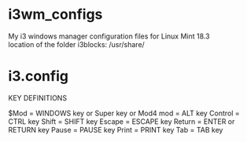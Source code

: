 # i3wm_configs
My i3 windows manager configuration files
for Linux Mint 18.3 <br />
location of the folder i3blocks: /usr/share/

# i3.config

KEY DEFINITIONS

$Mod = WINDOWS key or Super key or Mod4
mod = ALT key
Control = CTRL key
Shift = SHIFT key
Escape = ESCAPE key
Return = ENTER or RETURN key
Pause = PAUSE key
Print = PRINT key
Tab = TAB key


